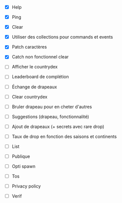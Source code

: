 - [x] Help
- [x] Ping
- [x] Clear
- [x] Utiliser des collections pour commands et events
- [x] Patch caractères
- [x] Catch non fonctionnel clear

- [ ] Afficher le countrydex
- [ ] Leaderboard de complétion
- [ ] Échange de drapeaux
- [ ] Clear countrydex
- [ ] Bruler drapeau pour en cheter d'autres
- [ ] Suggestions (drapeau, fonctionnalité)
- [ ] Ajout de drapeaux (+ secrets avec rare drop)
- [ ] Taux de drop en fonction des saisons et continents
- [ ] List
- [ ] Publique
- [ ] Opti spawn
- [ ] Tos
- [ ] Privacy policy
- [ ] Verif